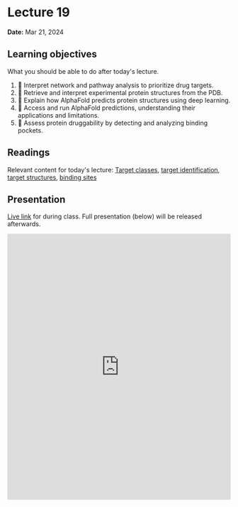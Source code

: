 # Lecture 19

**Date:** Mar 21, 2024

## Learning objectives

What you should be able to do after today's lecture.

1.  🧮 Interpret network and pathway analysis to prioritize drug targets.
2.  🧮 Retrieve and interpret experimental protein structures from the PDB.
3.  🧮 Explain how AlphaFold predicts protein structures using deep learning.
4.  🧮 Access and run AlphaFold predictions, understanding their applications and limitations.
5.  🧮 Assess protein druggability by detecting and analyzing binding pockets.

## Readings

Relevant content for today's lecture: [Target classes](https://cadd.crumblearn.org/sbdd/targets/class/), [target identification](https://cadd.crumblearn.org/sbdd/targets/id/), [target structures](https://cadd.crumblearn.org/sbdd/targets/structure/), [binding sites](https://cadd.crumblearn.org/sbdd/targets/sites/)

## Presentation

[Live link](https://slides.com/d/nZdKKIA/live) for during class.
Full presentation (below) will be released afterwards.

<iframe src="https://slides.com/aalexmmaldonado/biosc1540-2024s-l19/embed?byline=hidden&share=hidden" width="100%" height="600" title="biosc1540-2024s-L19" scrolling="no" frameborder="0" webkitallowfullscreen mozallowfullscreen allowfullscreen></iframe>
